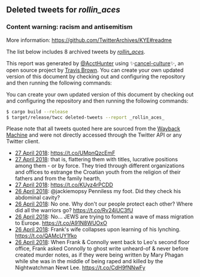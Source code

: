 ## Deleted tweets for _rollin_aces_
### Content warning: racism and antisemitism
More information: https://github.com/TwitterArchives/KYE#readme

The list below includes 8 archived tweets by
[_rollin_aces_](https://twitter.com/_rollin_aces_).



This report was generated by [@AcctHunter](https://twitter.com/accthunter) using ✨[cancel-culture](https://github.com/travisbrown/cancel-culture)✨,
an open source project by [Travis Brown](https://twitter.com/travisbrown). You can create your own
updated version of this document by checking out and configuring the repository and then running
the following commands:

You can create your own updated version of this document by checking out and configuring the
repository and then running the following commands:

```bash
$ cargo build --release
$ target/release/twcc deleted-tweets --report _rollin_aces_
```

Please note that all tweets quoted here are sourced from the
[Wayback Machine](https://web.archive.org) and were not directly accessed through the Twitter API or
any Twitter client.

* [27 April 2018](https://web.archive.org/web/20180427110320/https://twitter.com/_rollin_aces_/status/989822298642317313): https://t.co/UMpnQzcEmF
* [27 April 2018](https://web.archive.org/web/20180427073516/https://twitter.com/_rollin_aces_/status/989769936938528768): that is, flattering them with titles, lucrative positions among them - or by force. They tried through different organizations and offices to estrange the Croatian youth from the religion of their fathers and from the family hearth,
* [27 April 2018](https://web.archive.org/web/20180427050820/https://twitter.com/_rollin_aces_/status/989732959975440384): https://t.co/KUyz4rPCDD
* [26 April 2018](https://web.archive.org/web/20180426145701/https://twitter.com/_rollin_aces_/status/989518719117418496): @jackiemopsy Penniless my foot. Did they check his abdominal cavity?
* [26 April 2018](https://web.archive.org/web/20180426145413/https://twitter.com/_rollin_aces_/status/989518014470086656): No one. Why don't our people protect each other? Where did all the warriors go? https://t.co/Rv24iUC3fU
* [26 April 2018](https://web.archive.org/web/20180426131751/https://twitter.com/_rollin_aces_/status/989493762991820807): No... JEWS are trying to foment a wave of mass migration to Europe. https://t.co/A91N8WUOxO
* [26 April 2018](https://web.archive.org/web/20180426082819/https://twitter.com/_rollin_aces_/status/989420899555336193): Frank's wife collapses upon learning of his lynching. https://t.co/QAMcUY1fko
* [26 April 2018](https://web.archive.org/web/20180426074208/https://twitter.com/_rollin_aces_/status/989409277155729408): When Frank &amp; Connolly went back to Leo's second floor office, Frank asked Connolly to ghost write unheard-of &amp; never before created murder notes, as if they were being written by Mary Phagan while she was in the middle of being raped and killed by the Nightwatchman Newt Lee. https://t.co/CdH9fNNwFy
